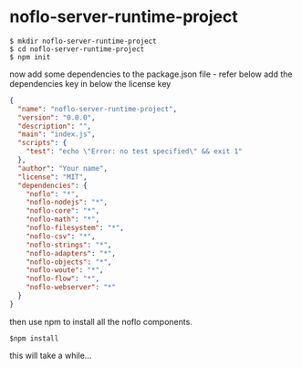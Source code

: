 noflo-server-runtime-project
============================
```shell
$ mkdir noflo-server-runtime-project
$ cd noflo-server-runtime-project
$ npm init
```

now add some dependencies to the package.json file - refer below
add the dependencies key in below the license key


```json
{
  "name": "noflo-server-runtime-project",
  "version": "0.0.0",
  "description": "",
  "main": "index.js",
  "scripts": {
    "test": "echo \"Error: no test specified\" && exit 1"
  },
  "author": "Your name",
  "license": "MIT",
  "dependencies": {
    "noflo": "*",
    "noflo-nodejs": "*",
    "noflo-core": "*",
    "noflo-math": "*",
    "noflo-filesystem": "*",
    "noflo-csv": "*",
    "noflo-strings": "*",
    "noflo-adapters": "*",
    "noflo-objects": "*",
    "noflo-woute": "*",
    "noflo-flow": "*",
    "noflo-webserver": "*"
  }
}
```


then use npm to install all the noflo components.
```
$npm install
```
this will take a while...



